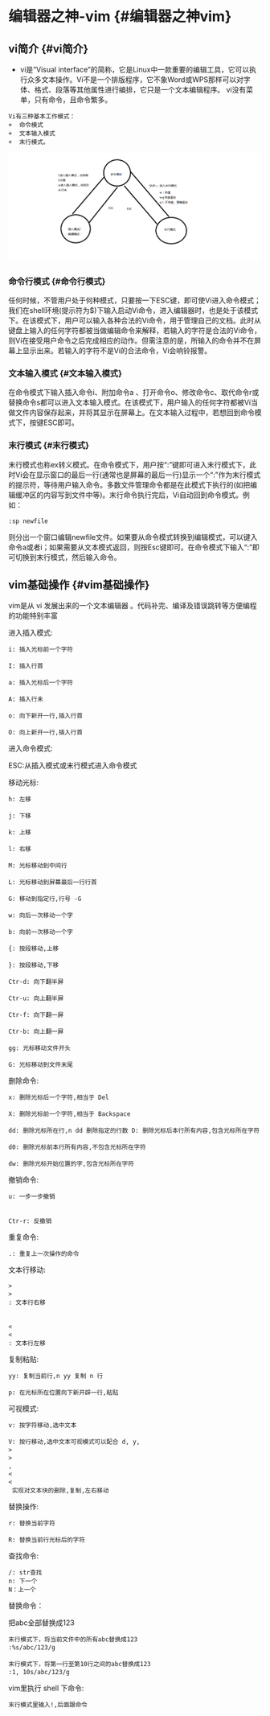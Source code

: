 # 编辑器之神-vim {#编辑器之神vim}

## vi简介 {#vi简介}

* vi是“Visual interface”的简称，它是Linux中一款重要的编辑工具，它可以执行众多文本操作。Vi不是一个排版程序，它不象Word或WPS那样可以对字体、格式、段落等其他属性进行编排，它只是一个文本编辑程序。 vi没有菜单，只有命令，且命令繁多。

```
Vi有三种基本工作模式：
+  命令模式
+  文本输入模式
+  末行模式。 

```

![](/linux/media/14934226357577/01-linux基础-1-vim.png)

### 命令行模式 {#命令行模式}

任何时候，不管用户处于何种模式，只要按一下ESC键，即可使Vi进入命令模式；我们在shell环境\(提示符为$\)下输入启动Vi命令，进入编辑器时，也是处于该模式下。在该模式下，用户可以输入各种合法的Vi命令，用于管理自己的文档。此时从键盘上输入的任何字符都被当做编辑命令来解释，若输入的字符是合法的Vi命令，则Vi在接受用户命令之后完成相应的动作。但需注意的是，所输入的命令并不在屏幕上显示出来。若输入的字符不是Vi的合法命令，Vi会响铃报警。

### 文本输入模式 {#文本输入模式}

在命令模式下输入插入命令i、附加命令a 、打开命令o、修改命令c、取代命令r或替换命令s都可以进入文本输入模式。在该模式下，用户输入的任何字符都被Vi当做文件内容保存起来，并将其显示在屏幕上。在文本输入过程中，若想回到命令模式下，按键ESC即可。

### 末行模式 {#末行模式}

末行模式也称ex转义模式。在命令模式下，用户按“:”键即可进入末行模式下，此时Vi会在显示窗口的最后一行\(通常也是屏幕的最后一行\)显示一个“:”作为末行模式的提示符，等待用户输入命令。多数文件管理命令都是在此模式下执行的\(如把编辑缓冲区的内容写到文件中等\)。末行命令执行完后，Vi自动回到命令模式。例如：

```
:sp newfile

```

则分出一个窗口编辑newfile文件。如果要从命令模式转换到编辑模式，可以键入命令a或者i；如果需要从文本模式返回，则按Esc键即可。在命令模式下输入“:”即可切换到末行模式，然后输入命令。

## vim基础操作 {#vim基础操作}

vim是从 vi 发展出来的一个文本编辑器 。代码补完、编译及错误跳转等方便编程的功能特别丰富

进入插入模式:

```
i: 插入光标前一个字符 

I: 插入行首 

a: 插入光标后一个字符 

A: 插入行未 

o: 向下新开一行,插入行首 

O: 向上新开一行,插入行首

```

进入命令模式:

ESC:从插入模式或末行模式进入命令模式

移动光标:

```
h: 左移 

j: 下移 

k: 上移 

l: 右移

M: 光标移动到中间行 

L: 光标移动到屏幕最后一行行首 

G: 移动到指定行,行号 -G

w: 向后一次移动一个字 

b: 向前一次移动一个字

{: 按段移动,上移 

}: 按段移动,下移

Ctr-d: 向下翻半屏 

Ctr-u: 向上翻半屏

Ctr-f: 向下翻一屏 

Ctr-b: 向上翻一屏

gg: 光标移动文件开头 

G: 光标移动到文件末尾

```

删除命令:

```
x: 删除光标后一个字符,相当于 Del 

X: 删除光标前一个字符,相当于 Backspace

dd: 删除光标所在行,n dd 删除指定的行数 D: 删除光标后本行所有内容,包含光标所在字符 

d0: 删除光标前本行所有内容,不包含光标所在字符

dw: 删除光标开始位置的字,包含光标所在字符

```

撤销命令:

```
u: 一步一步撤销 


Ctr-r: 反撤销

```

重复命令:

```
.: 重复上一次操作的命令

```

文本行移动:

```
>
>
: 文本行右移 


<
<
: 文本行左移

```

复制粘贴:

```
yy: 复制当前行,n yy 复制 n 行 

p: 在光标所在位置向下新开辟一行,粘贴

```

可视模式:

```
v: 按字符移动,选中文本 

V: 按行移动,选中文本可视模式可以配合 d, y, 
>
>
, 
<
<
 实现对文本块的删除,复制,左右移动

```

替换操作:

```
r: 替换当前字符 

R: 替换当前行光标后的字符

```

查找命令:

```
/: str查找
n: 下一个
N：上一个

```

替换命令：

把abc全部替换成123

```
末行模式下，将当前文件中的所有abc替换成123
:%s/abc/123/g

末行模式下，将第一行至第10行之间的abc替换成123
:1, 10s/abc/123/g

```

vim里执行 shell 下命令:

```
末行模式里输入!,后面跟命令
```



